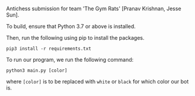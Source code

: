 Antichess submission for team 'The Gym Rats' [Pranav Krishnan, Jesse Sun].

To build, ensure that Python 3.7 or above is installed.

Then, run the following using pip to install the packages.

`pip3 install -r requirements.txt`

To run our program, we run the following command:

`python3 main.py [color]`

where `[color]` is to be replaced with `white` or `black` for which color our bot is.
